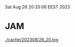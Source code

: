 Sat Aug 26 20:33:06 EEST 2023
# JAM
<a href='./cache/202308/26_20.log'>./cache/202308/26_20.log</a>
